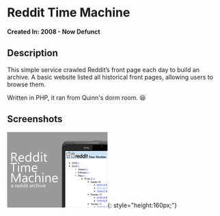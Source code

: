 # Reddit Time Machine

**Created In: 2008 - Now Defunct**

## Description

This simple service crawled Reddit’s front page each day to build an archive. A basic website listed all historical front pages, allowing users to browse them.

Written in PHP, it ran from Quinn's dorm room. 😆

## Screenshots

![Main Menu](./assets/reddit-time-machine/RedditTimeMachine.png){: style="height:160px;"}
